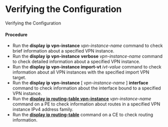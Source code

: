 Verifying the Configuration
===========================

Verifying the Configuration

#### Procedure

* Run the **display ip vpn-instance** *vpn-instance-name* command to check brief information about a specified VPN instance.
* Run the **display ip vpn-instance** **verbose** *vpn-instance-name* command to check detailed information about a specified VPN instance.
* Run the **display ip vpn-instance import-vt** *ivt-value* command to check information about all VPN instances with the specified import VPN target.
* Run the **display ip vpn-instance** [ *vpn-instance-name* ] **interface** command to check information about the interface bound to a specified VPN instance.
* Run the [**display ip routing-table vpn-instance**](cmdqueryname=display+ip+routing-table+vpn-instance) *vpn-instance-name* command on a PE to check information about routes in a specified VPN instance IPv4 address family.
* Run the [**display ip routing-table**](cmdqueryname=display+ip+routing-table) command on a CE to check routing information.